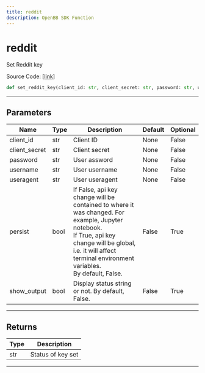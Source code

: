 ```yaml
---
title: reddit
description: OpenBB SDK Function
---
```


# reddit

Set Reddit key

Source Code: [[link](https://github.com/OpenBB-finance/OpenBBTerminal/tree/main/openbb_terminal/keys_model.py#L874)]

```python
def set_reddit_key(client_id: str, client_secret: str, password: str, username: str, useragent: str, persist: bool = False, show_output: bool = False) -> str
```

---

## Parameters

| Name | Type | Description | Default | Optional |
| ---- | ---- | ----------- | ------- | -------- |
| client_id | str | Client ID | None | False |
| client_secret | str | Client secret | None | False |
| password | str | User assword | None | False |
| username | str | User username | None | False |
| useragent | str | User useragent | None | False |
| persist | bool | If False, api key change will be contained to where it was changed. For example, Jupyter notebook.<br/>If True, api key change will be global, i.e. it will affect terminal environment variables.<br/>By default, False. | False | True |
| show_output | bool | Display status string or not. By default, False. | False | True |


---

## Returns

| Type | Description |
| ---- | ----------- |
| str | Status of key set |
---

